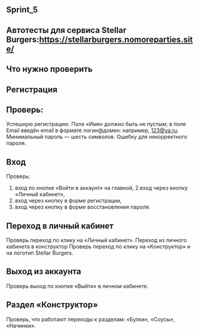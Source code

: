 ## S p r i n t _ 5 
## Автотесты для сервиса Stellar Burgers:https://stellarburgers.nomoreparties.site/

## Что нужно проверить

## Регистрация
## Проверь:
Успешную регистрацию. Поле «Имя» должно быть не пустым; в поле Email введён email в формате логин@домен: например, 123@ya.ru. Минимальный пароль — шесть символов.
Ошибку для некорректного пароля.
## Вход
Проверь:
1. вход по кнопке «Войти в аккаунт» на главной,
2.вход через кнопку «Личный кабинет»,
3. вход через кнопку в форме регистрации,
4. вход через кнопку в форме восстановления пароля.
## Переход в личный кабинет 
Проверь переход по клику на «Личный кабинет».
Переход из личного кабинета в конструктор 
Проверь переход по клику на «Конструктор» и на логотип Stellar Burgers.
## Выход из аккаунта
Проверь выход по кнопке «Выйти» в личном кабинете.
## Раздел «Конструктор»
Проверь, что работают переходы к разделам:
«Булки»,
«Соусы»,
«Начинки».
 
